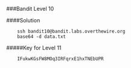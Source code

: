 ###Bandit Level 10

####Solution
```
	ssh bandit10@bandit.labs.overthewire.org
	base64 -d data.txt
```


#####Key for Level 11
```
	IFukwKGsFW8MOq3IRFqrxE1hxTNEbUPR
```
